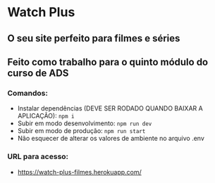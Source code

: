 # Watch Plus
## O seu site perfeito para filmes e séries

## Feito como trabalho para o quinto módulo do curso de ADS
### Comandos:
- Instalar dependências (DEVE SER RODADO QUANDO BAIXAR A APLICAÇÃO): ```npm i```
- Subir em modo desenvolvimento: ```npm run dev```
- Subir em modo de produção: ```npm run start```
- Não esquecer de alterar os valores de ambiente no arquivo .env

### URL para acesso:
- https://watch-plus-filmes.herokuapp.com/